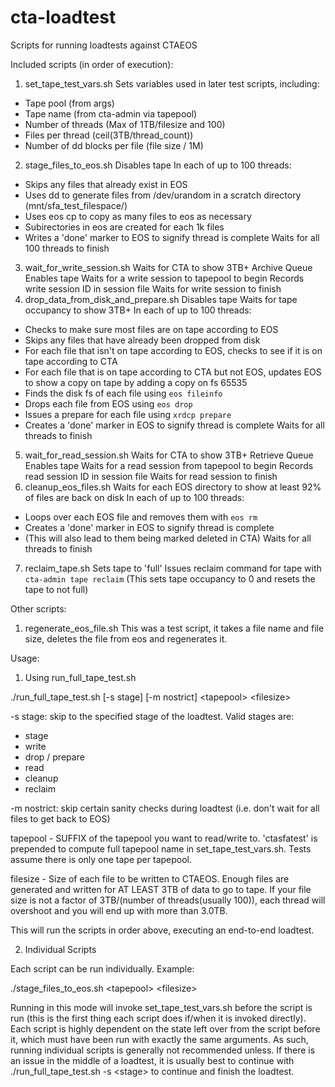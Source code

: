 # cta-loadtest
Scripts for running loadtests against CTAEOS

Included scripts (in order of execution):
1. set_tape_test_vars.sh
Sets variables used in later test scripts, including:
* Tape pool (from args)
* Tape name (from cta-admin via tapepool)
* Number of threads (Max of 1TB/filesize and 100)
* Files per thread (ceil(3TB/thread_count))
* Number of dd blocks per file (file size / 1M)
2. stage_files_to_eos.sh
Disables tape
In each of up to 100 threads:
* Skips any files that already exist in EOS
* Uses dd to generate files from /dev/urandom in a scratch directory (mnt/sfa_test_filespace/)
* Uses eos cp to copy as many files to eos as necessary
* Subirectories in eos are created for each 1k files
* Writes a 'done' marker to EOS to signify thread is complete
Waits for all 100 threads to finish
3. wait_for_write_session.sh
Waits for CTA to show 3TB+ Archive Queue
Enables tape
Waits for a write session to tapepool to begin
Records write session ID in session file
Waits for write session to finish
4. drop_data_from_disk_and_prepare.sh
Disables tape
Waits for tape occupancy to show 3TB+
In each of up to 100 threads:
* Checks to make sure most files are on tape according to EOS
* Skips any files that have already been dropped from disk
* For each file that isn't on tape according to EOS, checks to see if it is on tape according to CTA
* For each file that is on tape according to CTA but not EOS, updates EOS to show a copy on tape by adding a copy on fs 65535
* Finds the disk fs of each file using `eos fileinfo`
* Drops each file from EOS using `eos drop`
* Issues a prepare for each file using `xrdcp prepare`
* Creates a 'done' marker in EOS to signify thread is complete
Waits for all threads to finish
5. wait_for_read_session.sh
Waits for CTA to show 3TB+ Retrieve Queue
Enables tape
Waits for a read session from tapepool to begin
Records read session ID in session file
Waits for read session to finish
6. cleanup_eos_files.sh
Waits for each EOS directory to show at least 92% of files are back on disk
In each of up to 100 threads:
* Loops over each EOS file and removes them with `eos rm`
* Creates a 'done' marker in EOS to signify thread is complete
* (This will also lead to them being marked deleted in CTA)
Waits for all threads to finish
7. reclaim_tape.sh
Sets tape to 'full'
Issues reclaim command for tape with `cta-admin tape reclaim`
(This sets tape occupancy to 0 and resets the tape to not full)

Other scripts:
1. regenerate_eos_file.sh
This was a test script, it takes a file name and file size, deletes the file from eos and regenerates it.

Usage:
1. Using run_full_tape_test.sh

./run_full_tape_test.sh \[-s stage\] \[-m nostrict\] &lt;tapepool&gt; &lt;filesize&gt;

-s stage: skip to the specified stage of the loadtest. Valid stages are:
* stage
* write
* drop / prepare
* read
* cleanup
* reclaim

-m nostrict: skip certain sanity checks during loadtest (i.e. don't wait for all files to get back to EOS)

tapepool - SUFFIX of the tapepool you want to read/write to. 'ctasfatest' is prepended to compute full tapepool name in set_tape_test_vars.sh.
Tests assume there is only one tape per tapepool.

filesize - Size of each file to be written to CTAEOS. Enough files are generated and written for AT LEAST 3TB of data to go to tape.
If your file size is not a factor of 3TB/(number of threads(usually 100)), each thread will overshoot and you will end up with more than 3.0TB.

This will run the scripts in order above, executing an end-to-end loadtest.

2. Individual Scripts

Each script can be run individually. Example:

./stage_files_to_eos.sh &lt;tapepool&gt; &lt;filesize&gt;

Running in this mode will invoke set_tape_test_vars.sh before the script is run (this is the first thing each script does if/when it is invoked directly).
Each script is highly dependent on the state left over from the script before it, which must have been run with exactly the same arguments.
As such, running individual scripts is generally not recommended unless.
If there is an issue in the middle of a loadtest, it is usually best to continue with ./run_full_tape_test.sh -s &lt;stage&gt; to continue and finish the loadtest.
